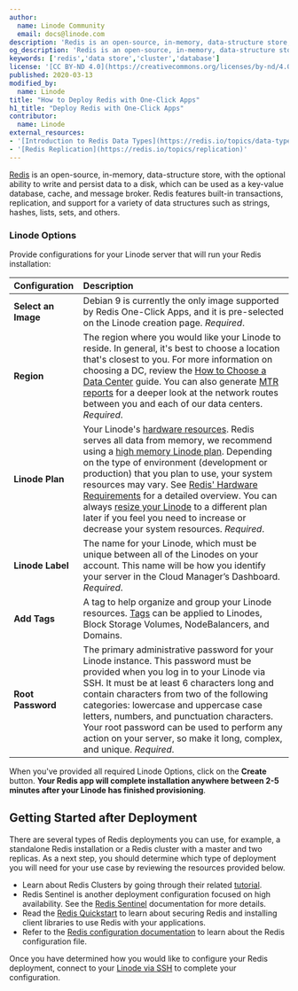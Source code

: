 ```yaml
---
author:
  name: Linode Community
  email: docs@linode.com
description: 'Redis is an open-source, in-memory, data-structure store, with the optional ability to write and persist data to a disk, which can be used as a key-value database, cache, and message broker. Deploy a Redis instance using Linode''s One-Click Apps'
og_description: 'Redis is an open-source, in-memory, data-structure store, with the optional ability to write and persist data to a disk, which can be used as a key-value database, cache, and message broker. Deploy a Redis instance using Linode''s One-Click Apps'
keywords: ['redis','data store','cluster','database']
license: '[CC BY-ND 4.0](https://creativecommons.org/licenses/by-nd/4.0)'
published: 2020-03-13
modified_by:
  name: Linode
title: "How to Deploy Redis with One-Click Apps"
h1_title: "Deploy Redis with One-Click Apps"
contributor:
  name: Linode
external_resources:
- '[Introduction to Redis Data Types](https://redis.io/topics/data-types-intro)'
- '[Redis Replication](https://redis.io/topics/replication)'
---
```


[Redis](https://redis.io/) is an open-source, in-memory, data-structure store, with the optional ability to write and persist data to a disk, which can be used as a key-value database, cache, and message broker. Redis features built-in transactions, replication, and support for a variety of data structures such as strings, hashes, lists, sets, and others.

### Linode Options

Provide configurations for your Linode server that will run your Redis installation:

| **Configuration** | **Description** |
|:--------------|:------------|
| **Select an Image** | Debian 9 is currently the only image supported by Redis One-Click Apps, and it is pre-selected on the Linode creation page. *Required*. |
| **Region** | The region where you would like your Linode to reside. In general, it's best to choose a location that's closest to you. For more information on choosing a DC, review the [How to Choose a Data Center](/docs/platform/how-to-choose-a-data-center) guide. You can also generate [MTR reports](/docs/networking/diagnostics/diagnosing-network-issues-with-mtr/) for a deeper look at the network routes between you and each of our data centers. *Required*. |
| **Linode Plan** | Your Linode's [hardware resources](/docs/platform/how-to-choose-a-linode-plan/#hardware-resource-definitions). Redis serves all data from memory, we recommend using a [high memory Linode plan](https://www.linode.com/products/high-memory/). Depending on the type of environment (development or production) that you plan to use, your system resources may vary. See [Redis' Hardware Requirements](https://docs.redislabs.com/latest/rs/administering/designing-production/hardware-requirements/) for a detailed overview. You can always [resize your Linode](/docs/platform/disk-images/resizing-a-linode/) to a different plan later if you feel you need to increase or decrease your system resources. *Required*. |
| **Linode Label** | The name for your Linode, which must be unique between all of the Linodes on your account. This name will be how you identify your server in the Cloud Manager’s Dashboard. *Required*. |
| **Add Tags** | A tag to help organize and group your Linode resources. [Tags](/docs/quick-answers/linode-platform/tags-and-groups/) can be applied to Linodes, Block Storage Volumes, NodeBalancers, and Domains. |
| **Root Password** | The primary administrative password for your Linode instance. This password must be provided when you log in to your Linode via SSH. It must be at least 6 characters long and contain characters from two of the following categories: lowercase and uppercase case letters, numbers, and punctuation characters. Your root password can be used to perform any action on your server, so make it long, complex, and unique. *Required*. |

When you've provided all required Linode Options, click on the **Create** button. **Your Redis app will complete installation anywhere between 2-5 minutes after your Linode has finished provisioning**.

## Getting Started after Deployment

There are several types of Redis deployments you can use, for example, a standalone Redis installation or a Redis cluster with a master and two replicas. As a next step, you should determine which type of deployment you will need for your use case by reviewing the resources provided below.

-  Learn about Redis Clusters by going through their related [tutorial](https://redis.io/topics/cluster-tutorial).
- Redis Sentinel is another deployment configuration focused on high availability. See the [Redis Sentinel](https://redis.io/topics/sentinel) documentation for more details.
- Read the [Redis Quickstart](https://redis.io/topics/quickstart) to learn about securing Redis and installing client libraries to use Redis with your applications.
- Refer to the [Redis configuration documentation](https://redis.io/topics/config) to learn about the Redis configuration file.

Once you have determined how you would like to configure your Redis deployment, connect to your [Linode via SSH](/docs/getting-started/#connect-to-your-linode-via-ssh) to complete your configuration.